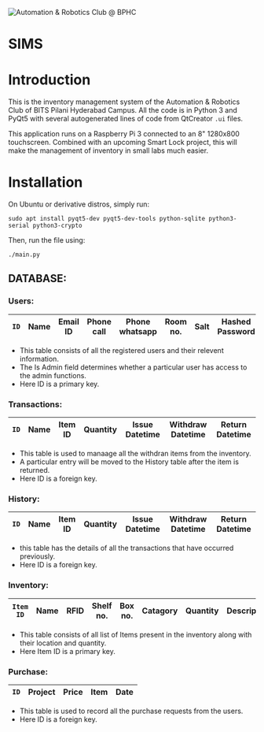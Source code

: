 ![Automation & Robotics Club @ BPHC](http://www.automationandroboticsclub.com/gallery_gen/140f562717e57af5d4fe0e2685b8cfc5_148x139.png "Automation & Robotics Club @ BPHC")

# SIMS


# Introduction

This is the inventory management system of the Automation & Robotics Club of BITS Pilani Hyderabad Campus. All the code is in Python 3 and PyQt5 with several autogenerated lines of code from QtCreator ```.ui``` files.

This application runs on a Raspberry Pi 3 connected to an 8" 1280x800 touchscreen. Combined with an upcoming Smart Lock project, this will make the management of inventory in small labs much easier.

# Installation
On Ubuntu or derivative distros, simply run:
```
sudo apt install pyqt5-dev pyqt5-dev-tools python-sqlite python3-serial python3-crypto
```

Then, run the file using:
```
./main.py
```


## DATABASE:
### Users:

`ID`|Name|Email ID|Phone call|Phone whatsapp|Room no.|Salt|Hashed Password|Fingerprint ID|Is Admin
---|---|---|---|---|---|---|---|---|---
+ This table consists of all the registered users and their relevent information. 
+ The Is Admin field determines whether  a particular user has access to the admin functions. 
+ Here ID is a primary key.

### Transactions:
`ID`|Name|Item ID|Quantity|Issue Datetime|Withdraw Datetime|Return Datetime
---|---|---|---|---|---|---
+ This table is used to manaage all the withdran items from the inventory.
+ A particular entry will be moved to the History table after the item is returned.
+ Here ID is a foreign key.

### History:
`ID`|Name|Item ID|Quantity|Issue Datetime|Withdraw Datetime|Return Datetime
---|---|---|---|---|---|---
+ this table has the details of all the transactions that have occurred previously.
+ Here ID is a foreign key.

### Inventory:
`Item ID`|Name|RFID|Shelf no.|Box no.|Catagory|Quantity|Description
---|---|---|---|---|---|---|---
+ This table consists of all list of Items present in the inventory along with their location and quantity.
+ Here Item ID is a primary key.

### Purchase:
`ID`|Project|Price|Item|Date
---|---|---|---|---
+ This table is used to record all the purchase requests from the users.
+ Here ID is a foreign key.